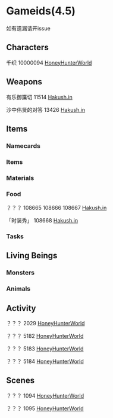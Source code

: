 # Gameids(4.5)
如有遗漏请开issue
## Characters
千织 10000094 [HoneyHunterWorld](https://genshin.honeyhunterworld.com/chiori_094/?lang=CHS)
## Weapons
有乐御簾切 11514 [Hakush.in](https://gi.hakush.in/weapon/11514)

沙中伟贤的对答 13426 [Hakush.in](https://gi.hakush.in/weapon/13426)
## Items

### Namecards

### Items

### Materials

### Food
？？？ 108665 108666 108667 [Hakush.in](https://gi.hakush.in/item/108666)

「时装秀」 108668 [Hakush.in](https://gi.hakush.in/item/108668)
### Tasks

##  Living Beings

### Monsters

### Animals

## Activity
？？？ 2029 [HoneyHunterWorld](https://genshin.honeyhunterworld.com/e_2029/?lang=CHS)

？？？ 5182 [HoneyHunterWorld](https://genshin.honeyhunterworld.com/e_5182/?lang=CHS)

？？？ 5183 [HoneyHunterWorld](https://genshin.honeyhunterworld.com/e_5183/?lang=CHS)

？？？ 5184 [HoneyHunterWorld](https://genshin.honeyhunterworld.com/e_5184/?lang=CHS)
## Scenes
？？？ 1094 [HoneyHunterWorld](https://genshin.honeyhunterworld.com/d_1094/?lang=CHS)

？？？ 1095 [HoneyHunterWorld](https://genshin.honeyhunterworld.com/d_1095/?lang=CHS)
